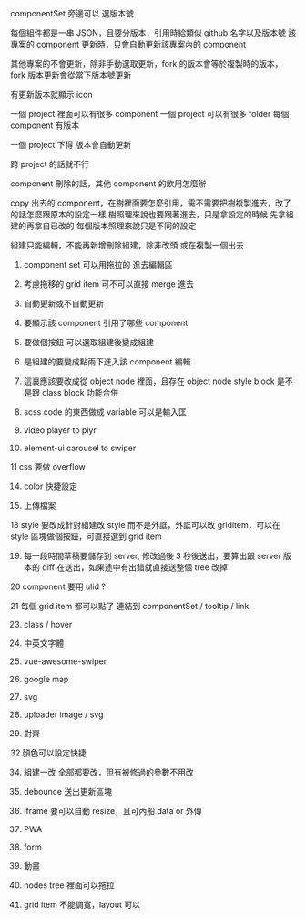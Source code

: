 componentSet 旁邊可以 選版本號

每個組件都是一串 JSON，且要分版本，引用時給類似 github 名字以及版本號
該專案的 component 更新時，只會自動更新該專案內的 component

其他專案的不會更新，除非手動選取更新，fork 的版本會等於複製時的版本，fork 版本更新會從當下版本號更新

有更新版本就顯示 icon

一個 project 裡面可以有很多 component
一個 project 可以有很多 folder
每個 component 有版本

一個 project 下得 版本會自動更新

跨 project 的話就不行

component 刪除的話，其他 component 的飲用怎麼辦

copy 出去的 component，在樹裡面要怎麼引用，需不需要把樹複製進去，改了的話怎麼跟原本的設定一樣
樹照理來說也要跟著進去，只是拿設定的時候 先拿組建的再拿自已改的
每個版本照理來說只是不同的設定

組建只能編輯，不能再新增刪除組建，除非改頭 或在複製一個出去

1. component set 可以用拖拉的 進去編輯區

2. 考慮拖移的 grid item 可不可以直接 merge 進去

3. 自動更新或不自動更新

4. 要顯示該 component 引用了哪些 component

5. 要做個按鈕 可以選取組建後變成組建

6. 是組建的要變成點兩下進入該 component 編輯

7. 這裏應該要改成從 object node 裡面，且存在 object node
   style block 是不是跟 class block 功能合併
8. scss code 的東西做成 variable 可以是輸入匡

9. video player to plyr

10. element-ui carousel to swiper

11 css 要做 overflow

14. color 快捷設定

15. 上傳檔案

18 style 要改成針對組建改 style 而不是外誆，外誆可以改 griditem，可以在 style 區塊做個按鈕，可直接選到 grid item

19. 每一段時間草稿要儲存到 server, 修改過後 3 秒後送出，要算出跟 server 版本的 diff 在送出，如果途中有出錯就直接送整個 tree 改掉

20 component 要用 ulid ?

21 每個 grid item 都可以點了 連結到 componentSet / tooltip / link

23. class / hover

24. 中英文字體

25. vue-awesome-swiper

26. google map

27. svg

28. uploader image / svg

29. 對齊

32 顏色可以設定快捷

34. 組建一改 全部都要改，但有被修過的參數不用改

35. debounce 送出更新區塊

36. iframe 要可以自動 resize，且可內船 data or 外傳

37. PWA

38. form

39. 動畫

40. nodes tree 裡面可以拖拉

41. grid item 不能調寬，layout 可以
